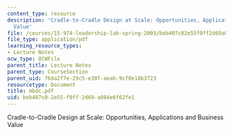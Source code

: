 ```yaml
---
content_type: resource
description: 'Cradle-to-Cradle Design at Scale: Opportunities, Applications and Business
  Value'
file: /courses/15-974-leadership-lab-spring-2003/beb407c02e55f0ff2d69a084e6f62fe1_mbdc.pdf
file_type: application/pdf
learning_resource_types:
- Lecture Notes
ocw_type: OCWFile
parent_title: Lecture Notes
parent_type: CourseSection
parent_uid: 76da2f7e-29c5-e38f-aeab-9cf0e18b3723
resourcetype: Document
title: mbdc.pdf
uid: beb407c0-2e55-f0ff-2d69-a084e6f62fe1
---
```

Cradle-to-Cradle Design at Scale: Opportunities, Applications and Business Value

